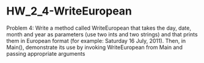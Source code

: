 # HW_2_4-WriteEuropean
Problem 4: Write a method called WriteEuropean that takes the day, date, month and year as parameters (use two ints and two strings) and that prints them in European format (for example: Saturday 16 July, 2011). Then, in Main(), demonstrate its use by invoking WriteEuropean from Main and passing appropriate arguments
